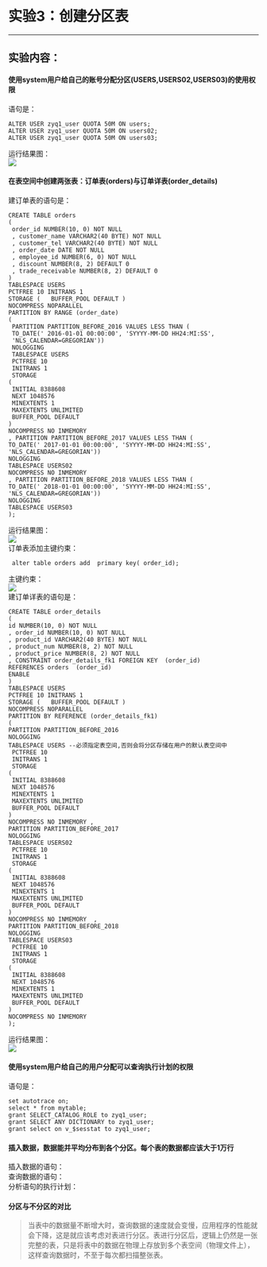 # 实验3：创建分区表
***
## 实验内容：
#### 使用system用户给自己的账号分配分区(USERS,USERS02,USERS03)的使用权限
语句是：
```
ALTER USER zyq1_user QUOTA 50M ON users;
ALTER USER zyq1_user QUOTA 50M ON users02;
ALTER USER zyq1_user QUOTA 50M ON users03;
```
运行结果图：<br>
![](https://github.com/ZYQHZ/ORACLE/blob/master/test3/0.png)
#### 在表空间中创建两张表：订单表(orders)与订单详表(order_details)
建订单表的语句是：
```
CREATE TABLE orders 
(
 order_id NUMBER(10, 0) NOT NULL 
 , customer_name VARCHAR2(40 BYTE) NOT NULL 
 , customer_tel VARCHAR2(40 BYTE) NOT NULL 
 , order_date DATE NOT NULL 
 , employee_id NUMBER(6, 0) NOT NULL 
 , discount NUMBER(8, 2) DEFAULT 0 
 , trade_receivable NUMBER(8, 2) DEFAULT 0 
) 
TABLESPACE USERS 
PCTFREE 10 INITRANS 1 
STORAGE (   BUFFER_POOL DEFAULT ) 
NOCOMPRESS NOPARALLEL 
PARTITION BY RANGE (order_date) 
(
 PARTITION PARTITION_BEFORE_2016 VALUES LESS THAN (
 TO_DATE(' 2016-01-01 00:00:00', 'SYYYY-MM-DD HH24:MI:SS', 
 'NLS_CALENDAR=GREGORIAN')) 
 NOLOGGING 
 TABLESPACE USERS 
 PCTFREE 10 
 INITRANS 1 
 STORAGE 
( 
 INITIAL 8388608 
 NEXT 1048576 
 MINEXTENTS 1 
 MAXEXTENTS UNLIMITED 
 BUFFER_POOL DEFAULT 
) 
NOCOMPRESS NO INMEMORY  
, PARTITION PARTITION_BEFORE_2017 VALUES LESS THAN (
TO_DATE(' 2017-01-01 00:00:00', 'SYYYY-MM-DD HH24:MI:SS', 'NLS_CALENDAR=GREGORIAN')) 
NOLOGGING 
TABLESPACE USERS02 
NOCOMPRESS NO INMEMORY  
, PARTITION PARTITION_BEFORE_2018 VALUES LESS THAN (
TO_DATE(' 2018-01-01 00:00:00', 'SYYYY-MM-DD HH24:MI:SS', 'NLS_CALENDAR=GREGORIAN')) 
NOLOGGING 
TABLESPACE USERS03
);
```
运行结果图：<br>
![](https://github.com/ZYQHZ/ORACLE/blob/master/test3/1.PNG)<br>
订单表添加主键约束：<br>
```
 alter table orders add  primary key( order_id);
```
主键约束：<br>
![](https://github.com/ZYQHZ/ORACLE/blob/master/test3/2.PNG)<br>
建订单详表的语句是：<br>
```
CREATE TABLE order_details 
(
id NUMBER(10, 0) NOT NULL 
, order_id NUMBER(10, 0) NOT NULL
, product_id VARCHAR2(40 BYTE) NOT NULL 
, product_num NUMBER(8, 2) NOT NULL 
, product_price NUMBER(8, 2) NOT NULL 
, CONSTRAINT order_details_fk1 FOREIGN KEY  (order_id)
REFERENCES orders  (order_id)
ENABLE 
) 
TABLESPACE USERS 
PCTFREE 10 INITRANS 1 
STORAGE (   BUFFER_POOL DEFAULT ) 
NOCOMPRESS NOPARALLEL
PARTITION BY REFERENCE (order_details_fk1)
(
PARTITION PARTITION_BEFORE_2016 
NOLOGGING 
TABLESPACE USERS --必须指定表空间,否则会将分区存储在用户的默认表空间中
 PCTFREE 10 
 INITRANS 1 
 STORAGE 
( 
 INITIAL 8388608 
 NEXT 1048576 
 MINEXTENTS 1 
 MAXEXTENTS UNLIMITED 
 BUFFER_POOL DEFAULT 
) 
NOCOMPRESS NO INMEMORY , 
PARTITION PARTITION_BEFORE_2017 
NOLOGGING 
TABLESPACE USERS02
 PCTFREE 10 
 INITRANS 1 
 STORAGE 
( 
 INITIAL 8388608 
 NEXT 1048576 
 MINEXTENTS 1 
 MAXEXTENTS UNLIMITED 
 BUFFER_POOL DEFAULT 
) 
NOCOMPRESS NO INMEMORY  ,
PARTITION PARTITION_BEFORE_2018 
NOLOGGING 
TABLESPACE USERS03
 PCTFREE 10 
 INITRANS 1 
 STORAGE 
( 
 INITIAL 8388608 
 NEXT 1048576 
 MINEXTENTS 1 
 MAXEXTENTS UNLIMITED 
 BUFFER_POOL DEFAULT 
) 
NOCOMPRESS NO INMEMORY 
);
```
运行结果图：<br>
![](https://github.com/ZYQHZ/ORACLE/blob/master/test3/3.PNG)<br>
#### 使用system用户给自己的用户分配可以查询执行计划的权限
语句是：
```
set autotrace on;
select * from mytable;
grant SELECT_CATALOG_ROLE to zyq1_user;
grant SELECT ANY DICTIONARY to zyq1_user;
grant select on v_$sesstat to zyq1_user;
```
#### 插入数据，数据能并平均分布到各个分区。每个表的数据都应该大于1万行
插入数据的语句：<br>
查询数据的语句：<br>
分析语句的执行计划：<br>
#### 分区与不分区的对比
> 当表中的数据量不断增大时，查询数据的速度就会变慢，应用程序的性能就会下降，这是就应该考虑对表进行分区。表进行分区后，逻辑上仍然是一张完整的表，只是将表中的数据在物理上存放到多个表空间（物理文件上），这样查询数据时，不至于每次都扫描整张表。
